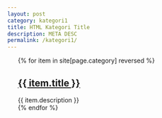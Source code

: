 ```yaml
---
layout: post
category: kategori1
title: HTML Kategori Title
description: META DESC
permalink: /kategori1/
---
```


<ul>
{% for item in site[page.category] reversed %}
   <div class="post">
	<h2 class="post-title">
	  <a href="{{ item.url | absolute_url }}">
		{{ item.title }}
	  </a>
	</h2>
	{{ item.description  }}
  </div>
{% endfor %}
</ul>
